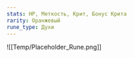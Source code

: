 ```yaml
---
stats: HP, Меткость, Крит, Бонус Крита
rarity: Оранжевый
rune_type: Духи
---
```

![[Temp/Placeholder_Rune.png]]

